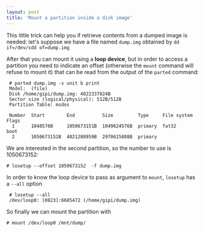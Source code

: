 ```yaml
---
layout: post
title: 'Mount a partition inside a disk image'
---
```

This little trick can help you if retrieve contents from a dumped image is needed: let's suppose we have a file named ``dump.img`` obtained by ``dd if=/dev/sdd of=dump.img``

After that you can mount it using a **loop device**, but in order to access a partition you need to indicate an offset (otherwise the ``mount`` command will refuse to mount it) that can be read from the output of the ``parted`` command:

```
 # parted dump.img -s unit b print
 Model:  (file)
 Disk /home/gipi/dump.img: 4022337024B
 Sector size (logical/physical): 512B/512B
 Partition Table: msdos
 
 Number  Start        End          Size         Type     File system  Flags
  1      1048576B     1050673151B  1049624576B  primary  fat32        boot
  2      1050673152B  4021288959B  2970615808B  primary
```
We are interested in the second partition, so the number to use is 1050673152:

    # losetup --offset 1050673152  -f dump.img

In order to know the loop device to pass as argument to ``mount``, ``losetup`` has a ``--all`` option

```
 # losetup --all
 /dev/loop0: [0823]:6685472 (/home/gipi/dump.img)
```

So finally we can mount the partition with

    # mount /dev/loop0 /mnt/dump/
